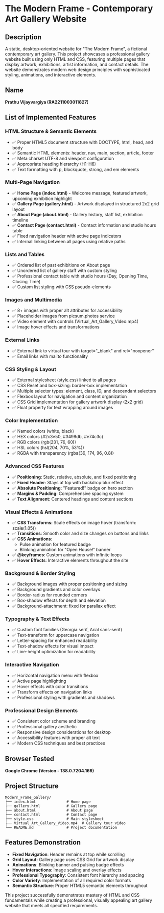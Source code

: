 # The Modern Frame - Contemporary Art Gallery Website

## Description

A static, desktop-oriented website for "The Modern Frame", a fictional contemporary art gallery. This project showcases a professional gallery website built using only HTML and CSS, featuring multiple pages that display artwork, exhibitions, artist information, and contact details. The website demonstrates modern web design principles with sophisticated styling, animations, and interactive elements.

## Name
**Prathu Vijayvargiya (RA2211003011827)**

## List of Implemented Features

### HTML Structure & Semantic Elements
- ✅ Proper HTML5 document structure with DOCTYPE, html, head, and body
- ✅ Semantic HTML elements: header, nav, main, section, article, footer
- ✅ Meta charset UTF-8 and viewport configuration
- ✅ Appropriate heading hierarchy (H1-H6)
- ✅ Text formatting with p, blockquote, strong, and em elements

### Multi-Page Navigation
- ✅ **Home Page (index.html)** - Welcome message, featured artwork, upcoming exhibition highlight
- ✅ **Gallery Page (gallery.html)** - Artwork displayed in structured 2x2 grid layout
- ✅ **About Page (about.html)** - Gallery history, staff list, exhibition timeline
- ✅ **Contact Page (contact.html)** - Contact information and studio hours table
- ✅ Fixed navigation header with active page indicators
- ✅ Internal linking between all pages using relative paths

### Lists and Tables
- ✅ Ordered list of past exhibitions on About page
- ✅ Unordered list of gallery staff with custom styling
- ✅ Professional contact table with studio hours (Day, Opening Time, Closing Time)
- ✅ Custom list styling with CSS pseudo-elements

### Images and Multimedia
- ✅ 8+ images with proper alt attributes for accessibility
- ✅ Placeholder images from picsum.photos service
- ✅ Video element with controls (Virtual_Art_Gallery_Video.mp4)
- ✅ Image hover effects and transformations

### External Links
- ✅ External link to virtual tour with target="_blank" and rel="noopener"
- ✅ Email links with mailto functionality

### CSS Styling & Layout
- ✅ External stylesheet (style.css) linked to all pages
- ✅ CSS Reset and box-sizing: border-box implementation
- ✅ Multiple selector types: element, class, ID, and descendant selectors
- ✅ Flexbox layout for navigation and content organization
- ✅ CSS Grid implementation for gallery artwork display (2x2 grid)
- ✅ Float property for text wrapping around images

### Color Implementation
- ✅ Named colors (white, black)
- ✅ HEX colors (#2c3e50, #3498db, #e74c3c)
- ✅ RGB colors (rgb(231, 76, 60))
- ✅ HSL colors (hsl(204, 70%, 53%))
- ✅ RGBA with transparency (rgba(39, 174, 96, 0.8))

### Advanced CSS Features
- ✅ **Positioning**: Static, relative, absolute, and fixed positioning
- ✅ **Fixed Header**: Stays at top with backdrop blur effect
- ✅ **Absolute Positioning**: "Featured!" badge on hero section
- ✅ **Margins & Padding**: Comprehensive spacing system
- ✅ **Text Alignment**: Centered headings and content sections

### Visual Effects & Animations
- ✅ **CSS Transforms**: Scale effects on image hover (transform: scale(1.05))
- ✅ **Transitions**: Smooth color and size changes on buttons and links
- ✅ **CSS Animations**: 
  - Pulse animation for featured badge
  - Blinking animation for "Open House!" banner
- ✅ **@keyframes**: Custom animations with infinite loops
- ✅ **Hover Effects**: Interactive elements throughout the site

### Background & Border Styling
- ✅ Background images with proper positioning and sizing
- ✅ Background gradients and color overlays
- ✅ Border-radius for rounded corners
- ✅ Box-shadow effects for depth and elevation
- ✅ Background-attachment: fixed for parallax effect

### Typography & Text Effects
- ✅ Custom font families (Georgia serif, Arial sans-serif)
- ✅ Text-transform for uppercase navigation
- ✅ Letter-spacing for enhanced readability
- ✅ Text-shadow effects for visual impact
- ✅ Line-height optimization for readability

### Interactive Navigation
- ✅ Horizontal navigation menu with flexbox
- ✅ Active page highlighting
- ✅ Hover effects with color transitions
- ✅ Transform effects on navigation links
- ✅ Professional styling with gradients and shadows

### Professional Design Elements
- ✅ Consistent color scheme and branding
- ✅ Professional gallery aesthetic
- ✅ Responsive design considerations for desktop
- ✅ Accessibility features with proper alt text
- ✅ Modern CSS techniques and best practices

## Browser Tested
**Google Chrome (Version - 138.0.7204.169)**

## Project Structure
```
Modern_Frame_Gallery/
├── index.html              # Home page
├── gallery.html            # Gallery page
├── about.html              # About page
├── contact.html            # Contact page
├── style.css               # Main stylesheet
├── Virtual_Art_Gallery_Video.mp4  # Gallery tour video
└── README.md               # Project documentation
```

## Features Demonstration
- **Fixed Navigation**: Header remains at top while scrolling
- **Grid Layout**: Gallery page uses CSS Grid for artwork display
- **Animations**: Blinking banner and pulsing badge effects
- **Hover Interactions**: Image scaling and overlay effects
- **Professional Typography**: Consistent font hierarchy and spacing
- **Color Variety**: Implementation of all required color formats
- **Semantic Structure**: Proper HTML5 semantic elements throughout

This project successfully demonstrates mastery of HTML and CSS fundamentals while creating a professional, visually appealing art gallery website that meets all specified requirements.